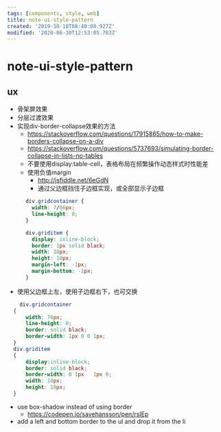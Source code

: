 ```yaml
---
tags: [components, style, web]
title: note-ui-style-pattern
created: '2019-10-10T08:40:08.927Z'
modified: '2020-06-30T12:53:05.783Z'
---
```


# note-ui-style-pattern

## ux

- 骨架屏效果
- 分层过渡效果
- 实现div-border-collapse效果的方法
  - https://stackoverflow.com/questions/17915865/how-to-make-borders-collapse-on-a-div
  - https://stackoverflow.com/questions/5737693/simulating-border-collapse-in-lists-no-tables
  - 不要使用display:table-cell，表格布局在频繁操作动态样式时性能差
  - 使用负值margin
    - http://jsfiddle.net/6eGdN
    - 通过父边框挡住子边框实现，或全部显示子边框

``` css
      div.gridcontainer {
        width: 7/86px;
        line-height: 0;
      }

      div.griditem {
        display: inline-block;
        border: 1px solid black;
        width: 18px;
        height: 18px;
        margin-left: -1px;
        margin-bottom: -1px;
      }
```

  - 使用父边框上左，使用子边框右下，也可交换

``` css
    div.gridcontainer
  {
      width: 76px;
      line-height: 0;
      border: solid black;
      border-width: 1px 0 0 1px;
  }
  div.griditem
  {
      display:inline-block;           
      border: solid black;
      border-width: 0 1px   1px 0;
      width: 18px;
      height: 18px;
  }
  ```

  - use box-shadow instead of using border 
    - https://codepen.io/savehansson/pen/rsIEp
  - add a left and bottom border to the ul and drop it from the li
